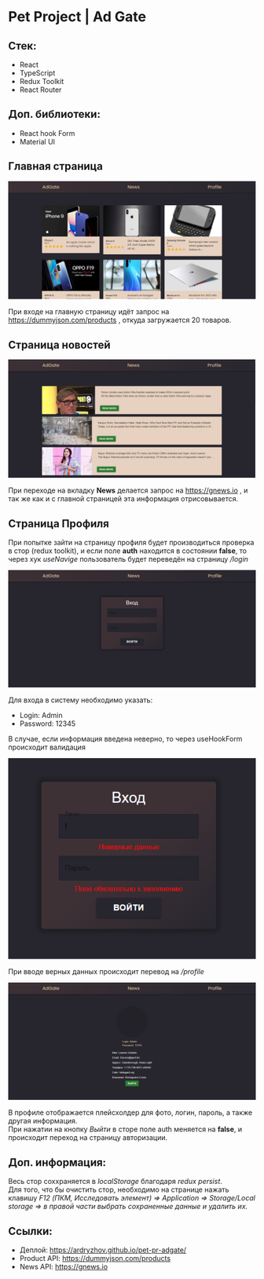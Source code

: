 # Pet Project | Ad Gate

## Стек:

- React
- TypeScript
- Redux Toolkit
- React Router

## Доп. библиотеки:

- React hook Form
- Material UI

## Главная страница

![Main Page](src/assets/img/main-page.png)

При входе на главную страницу идёт запрос на https://dummyjson.com/products , откуда загружается 20 товаров.

## Страница новостей

![News Page](src/assets/img/news-page.png)

При переходе на вкладку **News** делается запрос на https://gnews.io , и так же как и с главной страницей эта информация отрисовывается.

## Страница Профиля

При попытке зайти на страницу профиля будет производиться проверка в стор (redux toolkit), и если поле **auth** находится в состоянии **false**, то через хук _useNavige_ пользователь будет переведён на страницу _/login_

![login page](src/assets/img/auth-page.png)

Для входа в систему необходимо указать:

- Login: Admin
- Password: 12345

В случае, если информация введена неверно, то через useHookForm происходит валидация

![auth error](src/assets/img/auth-validation.png)

При вводе верных данных происходит перевод на _/profile_

![profile page](src/assets/img/user-profile.png)

В профиле отображается плейсхолдер для фото, логин, пароль, а также другая информация.  
При нажатии на кнопку _Выйти_ в сторе поле auth меняется на **false**, и происходит переход на страницу авторизации.

## Доп. информация:

Весь стор соххраняется в _localStorage_ благодаря _redux persist_.  
Для того, что бы очистить стор, необходимо на странице нажать клавишу _F12 (ПКМ, Исследовать элемент) => Application => Storage/Local storage => в правой части выбрать сохраненные данные и удалить их._

## Ссылки:

- Деплой: https://ardryzhov.github.io/pet-pr-adgate/
- Product API: https://dummyjson.com/products
- News API: https://gnews.io
